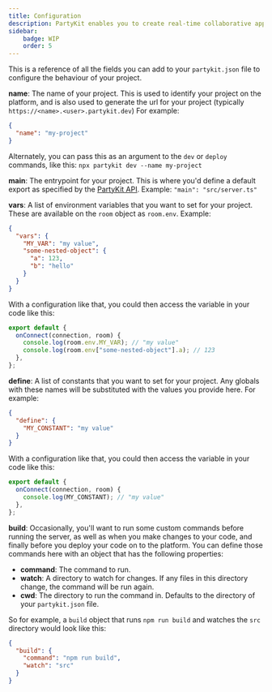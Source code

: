 ```yaml
---
title: Configuration
description: PartyKit enables you to create real-time collaborative applications.
sidebar:
    badge: WIP
    order: 5
---
```


This is a reference of all the fields you can add to your `partykit.json` file to configure the behaviour of your project.

**name**: The name of your project. This is used to identify your project on the platform, and is also used to generate the url for your project (typically `https://<name>.<user>.partykit.dev`) For example:

```json
{
  "name": "my-project"
}
```

Alternately, you can pass this as an argument to the `dev` or `deploy` commands, like this: `npx partykit dev --name my-project`

**main**: The entrypoint for your project. This is where you'd define a default export as specified by the [PartyKit API](#api). Example: `"main": "src/server.ts"`

**vars**: A list of environment variables that you want to set for your project. These are available on the `room` object as `room.env`. Example:

```json
{
  "vars": {
    "MY_VAR": "my value",
    "some-nested-object": {
      "a": 123,
      "b": "hello"
    }
  }
}
```

With a configuration like that, you could then access the variable in your code like this:

```ts
export default {
  onConnect(connection, room) {
    console.log(room.env.MY_VAR); // "my value"
    console.log(room.env["some-nested-object"].a); // 123
  },
};
```

**define**: A list of constants that you want to set for your project. Any globals with these names will be substituted with the values you provide here. For example:

```json
{
  "define": {
    "MY_CONSTANT": "my value"
  }
}
```

With a configuration like that, you could then access the variable in your code like this:

```ts
export default {
  onConnect(connection, room) {
    console.log(MY_CONSTANT); // "my value"
  },
};
```

**build**: Occasionally, you'll want to run some custom commands before running the server, as well as when you make changes to your code, and finally before you deploy your code on to the platform. You can define those commands here with an object that has the following properties:

- **command**: The command to run.
- **watch**: A directory to watch for changes. If any files in this directory change, the command will be run again.
- **cwd**: The directory to run the command in. Defaults to the directory of your `partykit.json` file.

So for example, a `build` object that runs `npm run build` and watches the `src` directory would look like this:

```json
{
  "build": {
    "command": "npm run build",
    "watch": "src"
  }
}
```
